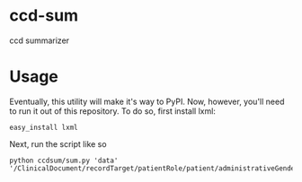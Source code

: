 # ccd-sum
ccd summarizer

# Usage
Eventually, this utility will make it's way to PyPI.  Now, however, you'll need to run it out of this repository.  To do so, first install lxml:

    easy_install lxml

Next, run the script like so

    python ccdsum/sum.py 'data'  '/ClinicalDocument/recordTarget/patientRole/patient/administrativeGenderCode'
